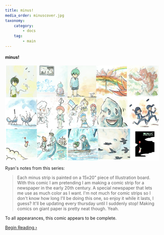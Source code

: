 ```yaml
---
title: minus!
media_order: minuscover.jpg
taxonomy:
    category:
        - docs
    tag:
        - main
---
```


#### minus!

![](minuscover.jpg "A compilation of various callouts for minus.")

Ryan's notes from this series:

> Each minus strip is painted on a 15x20" piece of Illustration board. With this comic I am pretending I am making a comic strip for a newspaper in the early 20th century. A special newspaper that lets me use as much color as I want. I'm not much for comic strips so I don't know how long I'll be doing this one, so enjoy it while it lasts, I guess? It'll be updating every thursday until I suddenly stop! Making comics on giant paper is pretty neat though. Yeah.

To all appearances, this comic appears to be complete.

[Begin Reading ›](./part-1)